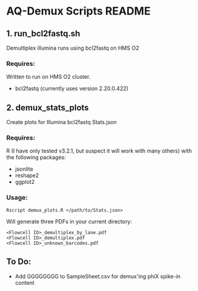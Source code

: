 # AQ-Demux Scripts README

## 1. run_bcl2fastq.sh
Demultiplex illumina runs using bcl2fastq on HMS O2

### Requires: 

Written to run on HMS O2 cluster.

- bcl2fastq (currently uses version 2.20.0.422)


## 2. demux_stats_plots
Create plots for Illumina bcl2fastq Stats.json

### Requires: 

R (I have only tested v3.2.1, but suspect it will work with many others) with
the following packages:
 
- jsonlite
- reshape2
- ggplot2

### Usage:

```
Rscript demux_plots.R </path/to/Stats.json>
```

Will generate three PDFs in your current directory:

```
<Flowcell ID>_demultiplex_by_lane.pdf
<Flowcell ID>_demultiplex.pdf
<Flowcell ID>_unknown_barcodes.pdf
```


## To Do:
- Add GGGGGGGG to SampleSheet.csv for demux'ing phiX spike-in content
